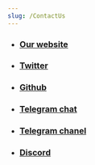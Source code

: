 ```yaml
---
slug: /ContactUs
---
```


* ### [**Our website**](/)

* ### [**Twitter**](https://twitter.com/SibeGameFi?t=P1crNdFCL3F3p71_31zpLA&s=09)

* ### [**Github**](https://github.com/sibe-finance)

* ### [**Telegram chat**](/)

* ### [**Telegram chanel**](https://t.me/SIBEprotocol)

* ### [**Discord**](https://discord.com/invite/yE3Q6mG9De)
